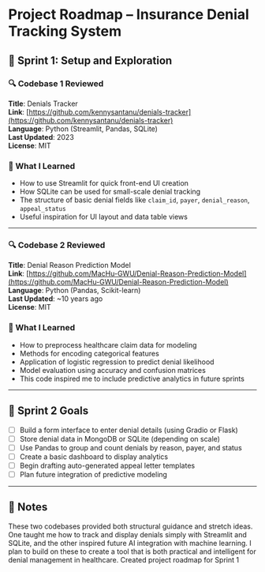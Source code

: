 # Project Roadmap – Insurance Denial Tracking System

## 🏁 Sprint 1: Setup and Exploration

### 🔍 Codebase 1 Reviewed
**Title**: Denials Tracker  
**Link**: [https://github.com/kennysantanu/denials-tracker](https://github.com/kennysantanu/denials-tracker)  
**Language**: Python (Streamlit, Pandas, SQLite)  
**Last Updated**: 2023  
**License**: MIT

### 🧠 What I Learned
- How to use Streamlit for quick front-end UI creation
- How SQLite can be used for small-scale denial tracking
- The structure of basic denial fields like `claim_id`, `payer`, `denial_reason`, `appeal_status`
- Useful inspiration for UI layout and data table views

---

### 🔍 Codebase 2 Reviewed
**Title**: Denial Reason Prediction Model  
**Link**: [https://github.com/MacHu-GWU/Denial-Reason-Prediction-Model](https://github.com/MacHu-GWU/Denial-Reason-Prediction-Model)  
**Language**: Python (Pandas, Scikit-learn)  
**Last Updated**: ~10 years ago  
**License**: MIT

### 🧠 What I Learned
- How to preprocess healthcare claim data for modeling
- Methods for encoding categorical features
- Application of logistic regression to predict denial likelihood
- Model evaluation using accuracy and confusion matrices
- This code inspired me to include predictive analytics in future sprints

---

## 🎯 Sprint 2 Goals
- [ ] Build a form interface to enter denial details (using Gradio or Flask)
- [ ] Store denial data in MongoDB or SQLite (depending on scale)
- [ ] Use Pandas to group and count denials by reason, payer, and status
- [ ] Create a basic dashboard to display analytics
- [ ] Begin drafting auto-generated appeal letter templates
- [ ] Plan future integration of predictive modeling

---

## 🧠 Notes
These two codebases provided both structural guidance and stretch ideas. One taught me how to track and display denials simply with Streamlit and SQLite, and the other inspired future AI integration with machine learning. I plan to build on these to create a tool that is both practical and intelligent for denial management in healthcare.
Created project roadmap for Sprint 1
